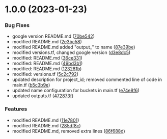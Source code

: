 # 1.0.0 (2023-01-23)


### Bug Fixes

* google version README.md ([70be542](https://github.com/data-platform-hq/terraform-google-cloud-storage/commit/70be5428c3b681aa678ed26c1288f5d87121e1ff))
* modified README.md ([2e3bc58](https://github.com/data-platform-hq/terraform-google-cloud-storage/commit/2e3bc58d1329ef6e76a09e879323a54c6d6f2e79))
* modified README.md added "output_" to name ([87e39be](https://github.com/data-platform-hq/terraform-google-cloud-storage/commit/87e39becaf624a4928a466b3c139e6b4e2db8e6b))
* modified versions.tf, changed google version ([d3e8dc5](https://github.com/data-platform-hq/terraform-google-cloud-storage/commit/d3e8dc52e7fbe5c562b4565fc8c531a2fa23fd3b))
* modified:   README.md ([36ce331](https://github.com/data-platform-hq/terraform-google-cloud-storage/commit/36ce3316e228ff4cf93e2b9e2bb91e1fb26331e6))
* modified:   README.md ([49bd3b1](https://github.com/data-platform-hq/terraform-google-cloud-storage/commit/49bd3b1eb4e59e646f619bb7c02164a7ddee970b))
* modified:   README.md ([123281b](https://github.com/data-platform-hq/terraform-google-cloud-storage/commit/123281b1951e54adfbc4943783cc9ec0c6b266f7))
* modified:   versions.tf ([5c2c792](https://github.com/data-platform-hq/terraform-google-cloud-storage/commit/5c2c792391b9a325ebee084108668027e3276690))
* updated description for project_id; removed commented line of code in main.tf ([b5c3b9e](https://github.com/data-platform-hq/terraform-google-cloud-storage/commit/b5c3b9e98c547bc7aef89292d8fc433a6978cfdc))
* updated name configuration for buckets in main.tf ([e74e8f6](https://github.com/data-platform-hq/terraform-google-cloud-storage/commit/e74e8f66427db74a4580b90d818f424915d79791))
* updated outputs.tf ([472873f](https://github.com/data-platform-hq/terraform-google-cloud-storage/commit/472873f65f6a11979354e00379f7714aaddd9492))


### Features

* modified README.md ([11e7801](https://github.com/data-platform-hq/terraform-google-cloud-storage/commit/11e780131c5e7b02aea85fd7ef42eaa99284268a))
* modified README.md ([285df8c](https://github.com/data-platform-hq/terraform-google-cloud-storage/commit/285df8c43a068d892ea3a6f4e43f901774cb4d90))
* modified README.md, removed extra lines ([86f688d](https://github.com/data-platform-hq/terraform-google-cloud-storage/commit/86f688d8f869b6074acc9b52f3b9cb90944d9937))

